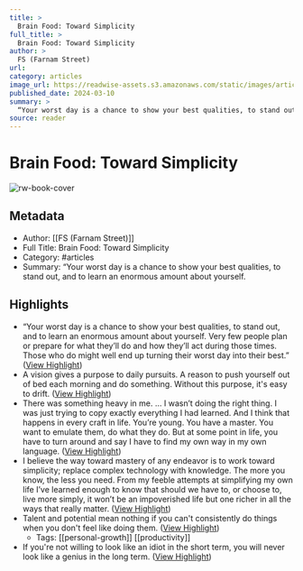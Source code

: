 ```yaml
---
title: >
  Brain Food: Toward Simplicity
full_title: >
  Brain Food: Toward Simplicity
author: >
  FS (Farnam Street)
url: 
category: articles
image_url: https://readwise-assets.s3.amazonaws.com/static/images/article4.6bc1851654a0.png
published_date: 2024-03-10
summary: >
  “Your worst day is a chance to show your best qualities, to stand out, and to learn an enormous amount about yourself.
source: reader
---
```

# Brain Food: Toward Simplicity

![rw-book-cover](https://readwise-assets.s3.amazonaws.com/static/images/article4.6bc1851654a0.png)

## Metadata
- Author: [[FS (Farnam Street)]]
- Full Title: Brain Food: Toward Simplicity
- Category: #articles
- Summary: “Your worst day is a chance to show your best qualities, to stand out, and to learn an enormous amount about yourself.

## Highlights
- “Your worst day is a chance to show your best qualities, to stand out, and to learn an enormous amount about yourself. Very few people plan or prepare for what they’ll do and how they’ll act during those times. Those who do might well end up turning their worst day into their best.” ([View Highlight](https://read.readwise.io/read/01hrs0bcfdtwwec0j4seafzrrg))
- A vision gives a purpose to daily pursuits. A reason to push yourself out of bed each morning and do something. Without this purpose, it's easy to drift. ([View Highlight](https://read.readwise.io/read/01hrs0de2spgx4c3h9y8rfv3dp))
- There was something heavy in me. … I wasn’t doing the right thing. I was just trying to copy exactly everything I had learned. And I think that happens in every craft in life. You’re young. You have a master. You want to emulate them, do what they do. But at some point in life, you have to turn around and say I have to find my own way in my own language. ([View Highlight](https://read.readwise.io/read/01hrs0egj4w4mrckchd1vfgtry))
- I believe the way toward mastery of any endeavor is to work toward simplicity; replace complex technology with knowledge. The more you know, the less you need. From my feeble attempts at simplifying my own life I’ve learned enough to know that should we have to, or choose to, live more simply, it won’t be an impoverished life but one richer in all the ways that really matter. ([View Highlight](https://read.readwise.io/read/01hrs0e10rgkdr73pk6zfa2pte))
- Talent and potential mean nothing if you can't consistently do things when you don't feel like doing them. ([View Highlight](https://read.readwise.io/read/01hrs0ez1kzdaewgspw9t23ba6))
    - Tags: [[personal-growth]] [[productivity]] 
- If you're not willing to look like an idiot in the short term, you will never look like a genius in the long term. ([View Highlight](https://read.readwise.io/read/01hrs0ex7qv8v5kgn9v4035v6t))


